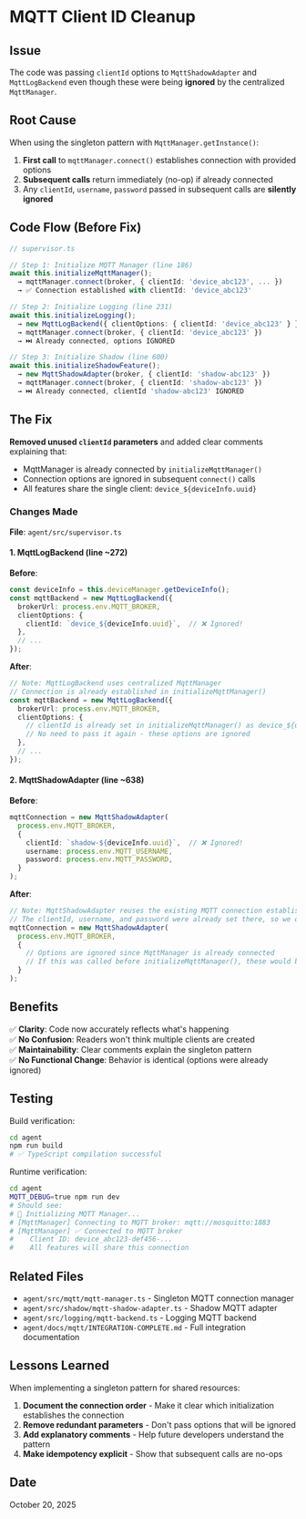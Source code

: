# MQTT Client ID Cleanup

## Issue

The code was passing `clientId` options to `MqttShadowAdapter` and `MqttLogBackend` even though these were being **ignored** by the centralized `MqttManager`.

## Root Cause

When using the singleton pattern with `MqttManager.getInstance()`:

1. **First call** to `mqttManager.connect()` establishes connection with provided options
2. **Subsequent calls** return immediately (no-op) if already connected
3. Any `clientId`, `username`, `password` passed in subsequent calls are **silently ignored**

## Code Flow (Before Fix)

```typescript
// supervisor.ts

// Step 1: Initialize MQTT Manager (line 186)
await this.initializeMqttManager();
  → mqttManager.connect(broker, { clientId: 'device_abc123', ... })
  → ✅ Connection established with clientId: 'device_abc123'

// Step 2: Initialize Logging (line 231)
await this.initializeLogging();
  → new MqttLogBackend({ clientOptions: { clientId: 'device_abc123' } })
  → mqttManager.connect(broker, { clientId: 'device_abc123' })
  → ⏭️ Already connected, options IGNORED

// Step 3: Initialize Shadow (line 600)
await this.initializeShadowFeature();
  → new MqttShadowAdapter(broker, { clientId: 'shadow-abc123' })
  → mqttManager.connect(broker, { clientId: 'shadow-abc123' })
  → ⏭️ Already connected, clientId 'shadow-abc123' IGNORED
```

## The Fix

**Removed unused `clientId` parameters** and added clear comments explaining that:
- MqttManager is already connected by `initializeMqttManager()`
- Connection options are ignored in subsequent `connect()` calls
- All features share the single client: `device_${deviceInfo.uuid}`

### Changes Made

**File**: `agent/src/supervisor.ts`

#### 1. MqttLogBackend (line ~272)

**Before**:
```typescript
const deviceInfo = this.deviceManager.getDeviceInfo();
const mqttBackend = new MqttLogBackend({
  brokerUrl: process.env.MQTT_BROKER,
  clientOptions: {
    clientId: `device_${deviceInfo.uuid}`,  // ❌ Ignored!
  },
  // ...
});
```

**After**:
```typescript
// Note: MqttLogBackend uses centralized MqttManager
// Connection is already established in initializeMqttManager()
const mqttBackend = new MqttLogBackend({
  brokerUrl: process.env.MQTT_BROKER,
  clientOptions: {
    // clientId is already set in initializeMqttManager() as device_${uuid}
    // No need to pass it again - these options are ignored
  },
  // ...
});
```

#### 2. MqttShadowAdapter (line ~638)

**Before**:
```typescript
mqttConnection = new MqttShadowAdapter(
  process.env.MQTT_BROKER,
  {
    clientId: `shadow-${deviceInfo.uuid}`,  // ❌ Ignored!
    username: process.env.MQTT_USERNAME,
    password: process.env.MQTT_PASSWORD,
  }
);
```

**After**:
```typescript
// Note: MqttShadowAdapter reuses the existing MQTT connection established in initializeMqttManager()
// The clientId, username, and password were already set there, so we don't need to pass them again
mqttConnection = new MqttShadowAdapter(
  process.env.MQTT_BROKER,
  {
    // Options are ignored since MqttManager is already connected
    // If this was called before initializeMqttManager(), these would be used
  }
);
```

## Benefits

✅ **Clarity**: Code now accurately reflects what's happening  
✅ **No Confusion**: Readers won't think multiple clients are created  
✅ **Maintainability**: Clear comments explain the singleton pattern  
✅ **No Functional Change**: Behavior is identical (options were already ignored)  

## Testing

Build verification:
```bash
cd agent
npm run build
# ✅ TypeScript compilation successful
```

Runtime verification:
```bash
cd agent
MQTT_DEBUG=true npm run dev
# Should see:
# 🔌 Initializing MQTT Manager...
# [MqttManager] Connecting to MQTT broker: mqtt://mosquitto:1883
# [MqttManager] ✅ Connected to MQTT broker
#    Client ID: device_abc123-def456-...
#    All features will share this connection
```

## Related Files

- `agent/src/mqtt/mqtt-manager.ts` - Singleton MQTT connection manager
- `agent/src/shadow/mqtt-shadow-adapter.ts` - Shadow MQTT adapter
- `agent/src/logging/mqtt-backend.ts` - Logging MQTT backend
- `agent/docs/mqtt/INTEGRATION-COMPLETE.md` - Full integration documentation

## Lessons Learned

When implementing a singleton pattern for shared resources:

1. **Document the connection order** - Make it clear which initialization establishes the connection
2. **Remove redundant parameters** - Don't pass options that will be ignored
3. **Add explanatory comments** - Help future developers understand the pattern
4. **Make idempotency explicit** - Show that subsequent calls are no-ops

## Date

October 20, 2025
